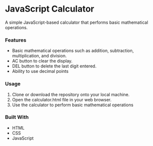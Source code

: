 <h1>JavaScript Calculator</h1>

<p>A simple JavaScript-based calculator that performs basic mathematical operations.</p>

<h3>Features</h3>
<ul>
    <li>Basic mathematical operations such as addition, subtraction, multiplication, and division.</li>
    <li>AC button to clear the display.</li>
    <li>DEL button to delete the last digit entered.</li>
    <li>Ability to use decimal points</li>
</ul>

<h3>Usage</h3>
<ol>
    <li>Clone or download the repository onto your local machine.</li>
    <li>Open the calculator.html file in your web browser.</li>
    <li>Use the calculator to perform basic mathematical operations</li>
</ol>

<h3>Built With</h3>
<ul>
    <li>HTML</li>
    <li>CSS</li>
    <li>JavaScript</li>
</ul>
